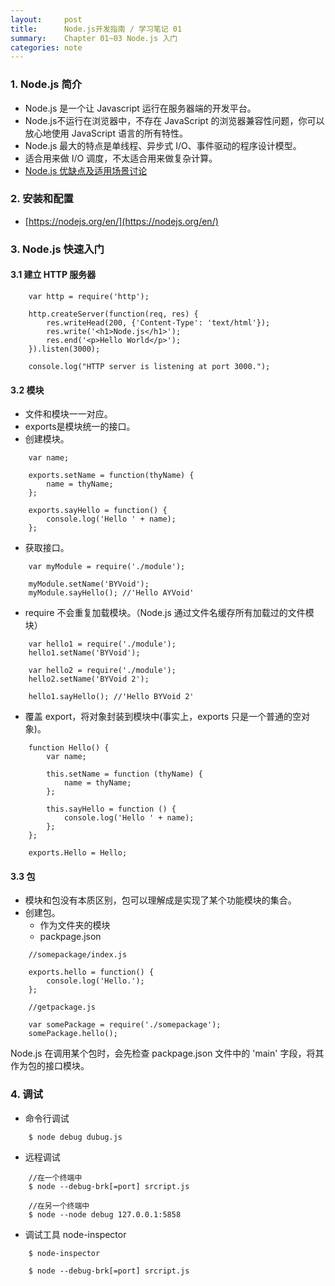```yaml
---
layout:     post
title:      Node.js开发指南 / 学习笔记 01
summary:    Chapter 01~03 Node.js 入门
categories: note
---
```

### 1. Node.js 简介

- Node.js 是一个让 Javascript 运行在服务器端的开发平台。
- Node.js不运行在浏览器中，不存在 JavaScript 的浏览器兼容性问题，你可以放心地使用 JavaScript 语言的所有特性。
- Node.js 最大的特点是单线程、异步式 I/O、事件驱动的程序设计模型。
- 适合用来做 I/O 调度，不太适合用来做复杂计算。
- [Node.js 优缺点及适用场景讨论](http://www.cnblogs.com/sysuys/p/3460614.html)

### 2. 安装和配置

- [https://nodejs.org/en/](https://nodejs.org/en/)

### 3. Node.js 快速入门

#### 3.1 建立 HTTP 服务器

```
    var http = require('http');

    http.createServer(function(req, res) {
        res.writeHead(200, {'Content-Type': 'text/html'});
        res.write('<h1>Node.js</h1>');
        res.end('<p>Hello World</p>');
    }).listen(3000);

    console.log("HTTP server is listening at port 3000.");
```

#### 3.2 模块

- 文件和模块一一对应。
- exports是模块统一的接口。
- 创建模块。

```
    var name;

    exports.setName = function(thyName) {
        name = thyName;
    };

    exports.sayHello = function() {
        console.log('Hello ' + name);
    };
```
- 获取接口。

```
    var myModule = require('./module');

    myModule.setName('BYVoid');
    myModule.sayHello(); //'Hello AYVoid'
```
- require 不会重复加载模块。（Node.js 通过文件名缓存所有加载过的文件模块）

```
    var hello1 = require('./module');
    hello1.setName('BYVoid');

    var hello2 = require('./module');
    hello2.setName('BYVoid 2');

    hello1.sayHello(); //'Hello BYVoid 2'
```
- 覆盖 export，将对象封装到模块中(事实上，exports 只是一个普通的空对象)。

```
    function Hello() {
        var name;

        this.setName = function (thyName) {
            name = thyName;
        };

        this.sayHello = function () {
            console.log('Hello ' + name);
        };
    };

    exports.Hello = Hello;
```

#### 3.3 包

- 模块和包没有本质区别，包可以理解成是实现了某个功能模块的集合。
- 创建包。
	- 作为文件夹的模块
	- packpage.json

```
    //somepackage/index.js

    exports.hello = function() {
        console.log('Hello.');
    };

    //getpackage.js

    var somePackage = require('./somepackage');
    somePackage.hello();
```
Node.js 在调用某个包时，会先检查 packpage.json 文件中的 'main' 字段，将其作为包的接口模块。

### 4. 调试

- 命令行调试

```
    $ node debug dubug.js
```
- 远程调试

```
    //在一个终端中
    $ node --debug-brk[=port] srcript.js

    //在另一个终端中
    $ node --node debug 127.0.0.1:5858
```
- 调试工具 node-inspector

```
    $ node-inspector
```

```
    $ node --debug-brk[=port] srcript.js
```


